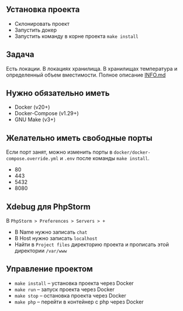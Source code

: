## Установка проекта
- Склонировать проект
- Запустить докер
- Запустить команду в корне проекта `make install`

## Задача
Есть локации. В локациях хранилища. В хранилищах температура и определенный объем вместимости. Полное описание [INFO.md](INFO.md)

## Нужно обязательно иметь
- Docker (v20+)
- Docker-Compose (v1.29+)
- GNU Make (v3+)

## Желательно иметь свободные порты
Если порт занят, можно изменить порты в `docker/docker-compose.override.yml` и `.env` после команды `make install`.
- 80
- 443
- 5432
- 8080

## Xdebug для PhpStorm
В `PhpStorm > Preferences > Servers > +`
- В Name нужно записать `chat`
- В Host нужно записать `localhost`
- Найти в `Project files` директорию проекта и прописать этой директории `/var/www`

## Управление проектом
- `make install` – установка проекта через Docker
- `make run` – запуск проекта через Docker
- `make stop` – остановка проекта через Docker
- `make php` – перейти в контейнер с php через Docker

